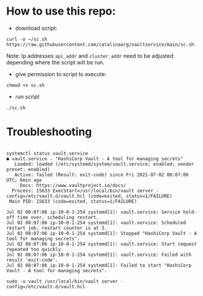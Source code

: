 # How to use this repo:

- download script:

`curl -o ~/sc.sh https://raw.githubusercontent.com/catalinaorg/vaultservice/main/sc.sh`

Note:  Ip addresses `api_addr` and `cluster_addr` need to be adjusted depending where the script will be run.


- give permission to script to execute:

`chmod +x sc.sh`

- run script

`./sc.sh`


# Troubleshooting

```

systemctl status vault.service
● vault.service - "HashiCorp Vault - A tool for managing secrets"
   Loaded: loaded (/etc/systemd/system/vault.service; enabled; vendor preset: enabled)
   Active: failed (Result: exit-code) since Fri 2021-07-02 08:07:06 UTC; 6min ago
     Docs: https://www.vaultproject.io/docs/
  Process: 15633 ExecStart=/usr/local/bin/vault server -config=/etc/vault.d/vault.hcl (code=exited, status=1/FAILURE)
 Main PID: 15633 (code=exited, status=1/FAILURE)

Jul 02 08:07:06 ip-10-0-1-254 systemd[1]: vault.service: Service hold-off time over, scheduling restart.
Jul 02 08:07:06 ip-10-0-1-254 systemd[1]: vault.service: Scheduled restart job, restart counter is at 3.
Jul 02 08:07:06 ip-10-0-1-254 systemd[1]: Stopped "HashiCorp Vault - A tool for managing secrets".
Jul 02 08:07:06 ip-10-0-1-254 systemd[1]: vault.service: Start request repeated too quickly.
Jul 02 08:07:06 ip-10-0-1-254 systemd[1]: vault.service: Failed with result 'exit-code'.
Jul 02 08:07:06 ip-10-0-1-254 systemd[1]: Failed to start "HashiCorp Vault - A tool for managing secrets".

```


`sudo -u vault /usr/local/bin/vault server -config=/etc/vault.d/vault.hcl`



